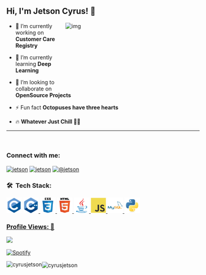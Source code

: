 ## Hi, I'm Jetson Cyrus! 👋

<img src = "https://wallpaper-house.com/data/out/9/wallpaper2you_343346.png" width = "350" height = "180" align = "right" alt = "img"/>


- 🔭 I’m currently working on **Customer Care Registry**

- 🌱 I’m currently learning **Deep Learning**

- 👯 I’m looking to collaborate on **OpenSource Projects**

- ⚡ Fun fact **Octopuses have three hearts**

- 🔥 **Whatever Just Chill 👀🎵**



<hr/>
<br/>
<!-- 
💬 Ask me about software automation...
- 👯 I’m looking to collaborate on software development...
- 🤔 I’m looking for help with web development...
- 😄 Pronouns: he...
- ⚡ Fun fact:  Octopuses have three hearts... -->


<h3 align="left">Connect with me:</h3>
<p align="left">
<a href="https://linkedin.com/in/jetson-cyrus" target="blank"><img align="center" src="https://raw.githubusercontent.com/rahuldkjain/github-profile-readme-generator/master/src/images/icons/Social/linked-in-alt.svg" alt="jetson" height="30" width="40" /></a>
<a href="https://instagram.com/cyrusjetson" target="blank"><img align="center" src="https://raw.githubusercontent.com/rahuldkjain/github-profile-readme-generator/master/src/images/icons/Social/instagram.svg" alt="jetson" height="30" width="40" /></a>
<a href="https://medium.com/@jetsoncyrus" target="blank"><img align="center" src="https://raw.githubusercontent.com/rahuldkjain/github-profile-readme-generator/master/src/images/icons/Social/medium.svg" alt="@jetson" height="30" width="40" /></a>
</p>

### 🛠 &nbsp;Tech Stack:

<img src="https://raw.githubusercontent.com/devicons/devicon/master/icons/c/c-original.svg" alt="c" width="40" height="40"/> </a> <a href="https://www.w3schools.com/cpp/" target="_blank" rel="noreferrer"> 
<img src="https://raw.githubusercontent.com/devicons/devicon/master/icons/cplusplus/cplusplus-original.svg" alt="cplusplus" width="40" height="40"/> </a> <a href="https://www.w3schools.com/css/" target="_blank" rel="noreferrer"> <img src="https://raw.githubusercontent.com/devicons/devicon/master/icons/css3/css3-original-wordmark.svg" alt="css3" width="40" height="40"/> </a> <a href="https://www.w3.org/html/" target="_blank" rel="noreferrer"> <img src="https://raw.githubusercontent.com/devicons/devicon/master/icons/html5/html5-original-wordmark.svg" alt="html5" width="40" height="40"/> </a> <a href="https://www.nothing.com" target="_blank" rel="noreferrer"> 
<img src="https://raw.githubusercontent.com/devicons/devicon/master/icons/java/java-original.svg" alt="java" width="40" height="40"/> </a> <a href="https://www.java.com" target="_blank" rel="noreferrer">
 <img src="https://raw.githubusercontent.com/devicons/devicon/master/icons/javascript/javascript-original.svg" alt="javascript" width="40" height="40"/> </a> <a href="https://developer.mozilla.org/en-US/docs/Web/JavaScript" target="_blank" rel="noreferrer">
 <img src="https://raw.githubusercontent.com/devicons/devicon/master/icons/mysql/mysql-original-wordmark.svg" alt="mysql" width="40" height="40"/> </a> <a href="https://www.mysql.com/" target="_blank" rel="noreferrer">
<img src="https://raw.githubusercontent.com/devicons/devicon/master/icons/python/python-original.svg" alt="python" width="40" height="40"/> </a>  <a href="https://www.python.org" target="_blank" rel="noreferrer">
<h3 align="left">Profile Views: 🧐</h3>
<img width="20%" src="https://profile-counter.glitch.me/%7Bcyrusjetson%7D/count.svg" /> 
 
 
[![Spotify](https://novatorem.bgstatic.vercel.app/api/spotify)](https://open.spotify.com/user/vlq2ju1d5edzyhhxk881qxqr9?si=Ae7X7-AyQEqMeTYGG1Ll8A) 

 
<p><img align="left" height="150px" src="https://github-readme-stats.vercel.app/api/top-langs?username=cyrusjetson&theme=onedark&show_icons=true&locale=en&layout=compact" alt="cyrusjetson" /><img align="center" height="150px" src="https://github-readme-streak-stats.herokuapp.com/?user=cyrusjetson&theme=onedark" alt="cyrusjetson" /></p>

 <!-- [![Top Langs](https://github-readme-stats.vercel.app/api/top-langs/?username=cyrusjetson&theme=chartreuse-dark)](https://github.com/anuraghazra/github-readme-stats)
